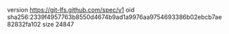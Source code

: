 version https://git-lfs.github.com/spec/v1
oid sha256:2339f4957763b8550d4674b9ad1a9976aa9754693386b02ebcb7ae82832fa102
size 24847
